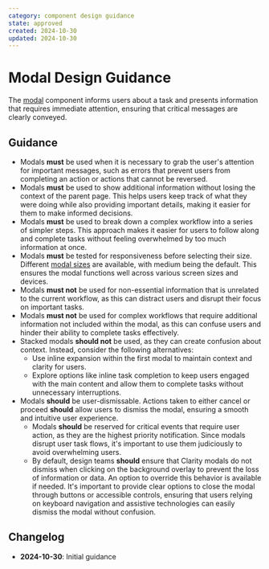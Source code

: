 ```yaml
---
category: component design guidance
state: approved
created: 2024-10-30
updated: 2024-10-30
---
```


# Modal Design Guidance

The [modal](https://clarity.design/documentation/modal) component informs users about a task and presents information that requires immediate attention, ensuring that critical messages are clearly conveyed.

## Guidance

- Modals **must** be used when it is necessary to grab the user's attention for important messages, such as errors that prevent users from completing an action or actions that cannot be reversed.
- Modals **must** be used to show additional information without losing the context of the parent page. This helps users keep track of what they were doing while also providing important details, making it easier for them to make informed decisions.
- Modals **must** be used to break down a complex workflow into a series of simpler steps. This approach makes it easier for users to follow along and complete tasks without feeling overwhelmed by too much information at once.
- Modals **must** be tested for responsiveness before selecting their size. Different [modal sizes](https://clarity.design/documentation/modal#sizes) are available, with medium being the default. This ensures the modal functions well across various screen sizes and devices.
- Modals **must not** be used for non-essential information that is unrelated to the current workflow, as this can distract users and disrupt their focus on important tasks.
- Modals **must not** be used for complex workflows that require additional information not included within the modal, as this can confuse users and hinder their ability to complete tasks effectively.
- Stacked modals **should not** be used, as they can create confusion about context. Instead, consider the following alternatives:
  - Use inline expansion within the first modal to maintain context and clarity for users.
  - Explore options like inline task completion to keep users engaged with the main content and allow them to complete tasks without unnecessary interruptions.
- Modals **should** be user-dismissable. Actions taken to either cancel or proceed **should** allow users to dismiss the modal, ensuring a smooth and intuitive user experience.
  - Modals **should** be reserved for critical events that require user action, as they are the highest priority notification. Since modals disrupt user task flows, it's important to use them judiciously to avoid overwhelming users.
  - By default, design teams **should** ensure that Clarity modals do not dismiss when clicking on the background overlay to prevent the loss of information or data. An option to override this behavior is available if needed. It's important to provide clear options to close the modal through buttons or accessible controls, ensuring that users relying on keyboard navigation and assistive technologies can easily dismiss the modal without confusion.

## Changelog

- **2024-10-30**: Initial guidance
